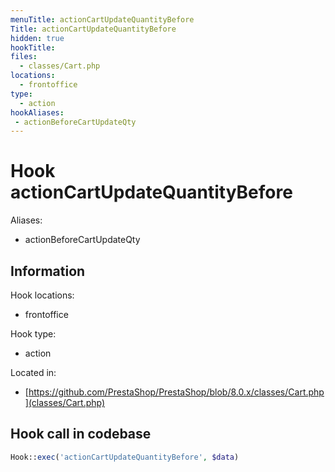 ```yaml
---
menuTitle: actionCartUpdateQuantityBefore
Title: actionCartUpdateQuantityBefore
hidden: true
hookTitle: 
files:
  - classes/Cart.php
locations:
  - frontoffice
type:
  - action
hookAliases:
 - actionBeforeCartUpdateQty
---
```


# Hook actionCartUpdateQuantityBefore

Aliases: 
 - actionBeforeCartUpdateQty



## Information

Hook locations: 
  - frontoffice

Hook type: 
  - action

Located in: 
  - [https://github.com/PrestaShop/PrestaShop/blob/8.0.x/classes/Cart.php](classes/Cart.php)

## Hook call in codebase

```php
Hook::exec('actionCartUpdateQuantityBefore', $data)
```